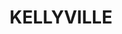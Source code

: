 ---
lastmod: '2025-04-06T06:05:20+00:00'
latitude: -33.731523
layout: suburb
longitude: 150.931074
postcode: '2155'
state: NSW
title: KELLYVILLE
url: /nsw/kellyville/
---